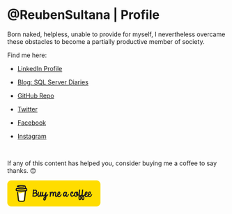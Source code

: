 # @ReubenSultana | Profile

Born naked, helpless, unable to provide for myself, I nevertheless overcame these obstacles to become a partially productive member of society.

Find me here:

* [LinkedIn Profile](https://www.linkedin.com/in/ReubenSultana/)

* [Blog: SQL Server Diaries](http://sqlserverdiaries.com/)

* [GitHub Repo](https://github.com/ReubenSultana)

* [Twitter](https://twitter.com/ReubenSultana)

* [Facebook](https://www.facebook.com/ReubenSultana)

* [Instagram](https://www.instagram.com/ReubenSultana)

&nbsp;

If any of this content has helped you, consider buying me a coffee to say thanks. 😊

[!["Buy Me A Coffee"](/assets/buymeacoffee-default-yellow-124x60.png)](https://www.buymeacoffee.com/reubensultana)
